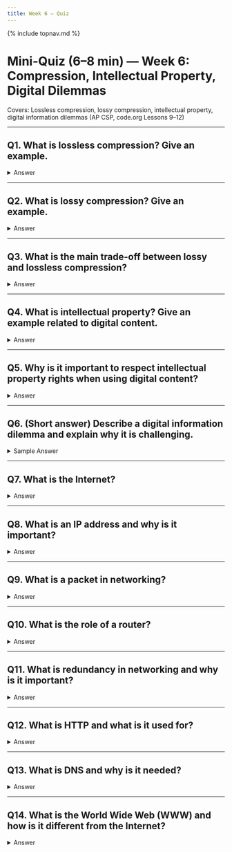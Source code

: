 ```yaml
---
title: Week 6 — Quiz
---
```

{% include topnav.md %}

# Mini-Quiz (6–8 min) — Week 6: Compression, Intellectual Property, Digital Dilemmas

Covers: Lossless compression, lossy compression, intellectual property, digital information dilemmas (AP CSP, code.org Lessons 9–12)

---

## Q1. What is lossless compression? Give an example.

<details markdown="1">
<summary>Answer</summary>
Lossless compression reduces file size without losing any information. The original data can be perfectly reconstructed. Example: ZIP files, PNG images.
</details>

---

## Q2. What is lossy compression? Give an example.

<details markdown="1">
<summary>Answer</summary>
Lossy compression reduces file size by removing some data, resulting in a loss of quality. The original data cannot be perfectly restored. Example: JPEG images, MP3 audio.
</details>

---

## Q3. What is the main trade-off between lossy and lossless compression?

<details markdown="1">
<summary>Answer</summary>
Lossy compression achieves smaller file sizes but loses some information, while lossless keeps all information but may not compress as much.
</details>

---

## Q4. What is intellectual property? Give an example related to digital content.

<details markdown="1">
<summary>Answer</summary>
Intellectual property refers to creations of the mind, such as inventions, art, music, or software, that are protected by law. Example: Copyrighted music, software code, or digital artwork.
</details>

---

## Q5. Why is it important to respect intellectual property rights when using digital content?

<details markdown="1">
<summary>Answer</summary>
Respecting intellectual property rights ensures creators are credited and compensated, and it is required by law. Using content without permission can be unethical or illegal.
</details>

---

## Q6. (Short answer) Describe a digital information dilemma and explain why it is challenging.

<details markdown="1">
<summary>Sample Answer</summary>
Example: Sharing copyrighted music online makes it easy for people to access, but it can hurt artists' income and break copyright laws. The challenge is balancing access to information with respecting creators' rights.
</details>

---

## Q7. What is the Internet?

<details markdown="1">
<summary>Answer</summary>
The Internet is a global network of interconnected computers that communicate using standardized protocols to share information and resources.
</details>

---

## Q8. What is an IP address and why is it important?

<details markdown="1">
<summary>Answer</summary>
An IP address is a unique identifier assigned to each device on a network, allowing data to be sent to the correct destination. It is essential for routing packets across the Internet.
</details>

---

## Q9. What is a packet in networking?

<details markdown="1">
<summary>Answer</summary>
A packet is a small chunk of data sent over a network. Large messages are broken into packets, which are transmitted separately and reassembled at the destination.
</details>

---

## Q10. What is the role of a router?

<details markdown="1">
<summary>Answer</summary>
A router forwards packets between networks, choosing the best path for each packet based on its destination address.
</details>

---

## Q11. What is redundancy in networking and why is it important?

<details markdown="1">
<summary>Answer</summary>
Redundancy means having multiple pathways for data to travel. It increases reliability and fault tolerance, so if one path fails, data can still reach its destination.
</details>

---

## Q12. What is HTTP and what is it used for?

<details markdown="1">
<summary>Answer</summary>
HTTP (HyperText Transfer Protocol) is the protocol used for transferring web pages and other resources on the World Wide Web.
</details>

---

## Q13. What is DNS and why is it needed?

<details markdown="1">
<summary>Answer</summary>
DNS (Domain Name System) translates human-readable domain names (like www.example.com) into IP addresses that computers use to communicate.
</details>

---

## Q14. What is the World Wide Web (WWW) and how is it different from the Internet?

<details markdown="1">
<summary>Answer</summary>
The World Wide Web (WWW) is a collection of web pages and resources accessed via the Internet using protocols like HTTP. The Internet is the global network of computers; the WWW is one of the services that runs on top of it.
</details>
